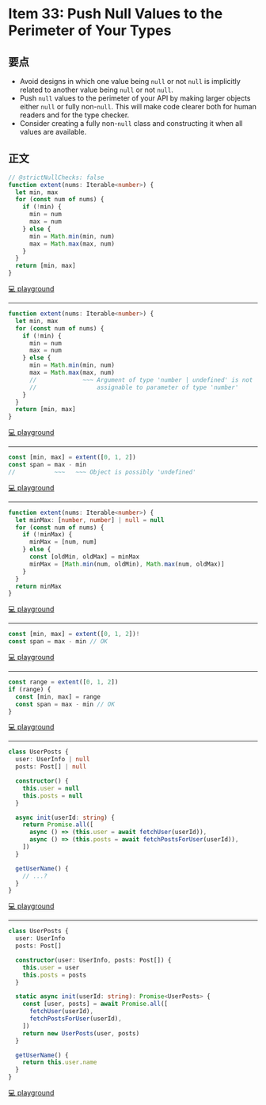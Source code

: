 # Item 33: Push Null Values to the Perimeter of Your Types

## 要点

- Avoid designs in which one value being `null` or not `null` is implicitly related to another value being `null` or not `null`.
- Push `null` values to the perimeter of your API by making larger objects either `null` or fully non-`null`. This will make code clearer both for human readers and for the type checker.
- Consider creating a fully non-`null` class and constructing it when all values are available.

## 正文

```ts
// @strictNullChecks: false
function extent(nums: Iterable<number>) {
  let min, max
  for (const num of nums) {
    if (!min) {
      min = num
      max = num
    } else {
      min = Math.min(min, num)
      max = Math.max(max, num)
    }
  }
  return [min, max]
}
```

[💻 playground](https://www.typescriptlang.org/play/?ts=5.4.5&strictNullChecks=false#code/PTAEAEGcBcCcEsDG0ByBXANhgwgCwKaIDWkAXKAGYCGGk+AUBWgHbLwD2zo+AHtPs2gAKZmgC2ZUAEl+sKgCMM+ADyix8-LAB8ASlABveqFBLooMfGYAac1R4BuI5XaxQQxJxig1odhW-ikHqGxsbw-kIAhBbMwU6h5pagALwBYo4JxmJ2KWkZoQC+3LT4BvGhMbkAslTQuAB0MUIxNmo6+QnZPNW1DV3Ndq3i7eUFTmPGsPjQaLBcANottjwAuo5jQA)

---

```ts
function extent(nums: Iterable<number>) {
  let min, max
  for (const num of nums) {
    if (!min) {
      min = num
      max = num
    } else {
      min = Math.min(min, num)
      max = Math.max(max, num)
      //             ~~~ Argument of type 'number | undefined' is not
      //                 assignable to parameter of type 'number'
    }
  }
  return [min, max]
}
```

[💻 playground](https://www.typescriptlang.org/play/?ts=5.4.5#code/GYVwdgxgLglg9mABAUwB5WWKAKMIC2AzgFyICSGATgIYBGANsgDx763KUB8AlIgN4AoRIkZRE+GGAA046qgDcQxMDiVE2CAkJjWiOMEStCvQcOEwD2AIQSwJpWfGTEAXkMFFj4fjmv3+TzMAXxR6QmR+BzNbPwBZaigACwA6W2xbGVZuQMcfVDiElLz0uUyCbKjhAHoqrzrhAD8mxABBSgBzAkwxfUQoAE8ABwiAclZ2NQAfRHAAE2RgSWRZkcQYQkM4KErEGvr94WpCQhh2sDpGPrhEQeoafGQqPQMB4cQxggmRqKClX+FKI8QJQkABtDKyVAAXUUvyAA)

---

```ts
const [min, max] = extent([0, 1, 2])
const span = max - min
//           ~~~   ~~~ Object is possibly 'undefined'
```

[💻 playground](https://www.typescriptlang.org/play/?ts=5.4.5#code/GYVwdgxgLglg9mABAUwB5WWKAKMIC2AzgFyICSGATgIYBGANsgDx763KUB8AlIgN4AoRIkZRE+GGAA046qgDcQxMDiVE2CAkJjWiOMEStCvQcOEwD2AIQSwJpWfGTEAXkMFFj4fjmv3+TzMAXxR6QmR+BzNbPwBZaigACwA6W2xbGVZuQMcfVDiElLz0uUyCbKjhAHoqrzrhAD8mxABBSgBzAkwxfUQoAE8ABwiAclZ2NQAfRHAAE2RgSWRZkcQYQkM4KErEGvr94WpCQhh2sDpGPrhEQeoafGQqPQMB4cQxggmRqKClX+FKI8QJQkABtDKyVAAXUUv00YG0iHBkhkeShfjQGCw2FBAAYZABGGQAJihFXhiMItyQbjyiAAtE4wIo9gdEE0GmYOYgAPK0ABWyGgaw2gzgxxgDH67zmCyWKwEQA)

---

```ts
function extent(nums: Iterable<number>) {
  let minMax: [number, number] | null = null
  for (const num of nums) {
    if (!minMax) {
      minMax = [num, num]
    } else {
      const [oldMin, oldMax] = minMax
      minMax = [Math.min(num, oldMin), Math.max(num, oldMax)]
    }
  }
  return minMax
}
```

[💻 playground](https://www.typescriptlang.org/play/?ts=5.4.5#code/GYVwdgxgLglg9mABAUwB5WWKAKMIC2AzgFyICSGATgIYBGANsgDx763KUB8AlIgN4AoRIkZRE+GGACy1VKQDardpQA0iJRwC6iAD7qQ9eogC8+wwG4hiYHEqJsEBITGtEcYPqK9Bw4TA-YAIQS0rLeVr7ikjKoJoiKBGqsmpaRAL4o9ITI-BG+jmDO8XD0ACZSkmol5bLapiExqZFRobGm8jJQABYAdCG4iW5lFWDcap29+LID+FXDYSl5aVbLwpTIUCCUSA2ylstAA)

---

```ts
const [min, max] = extent([0, 1, 2])!
const span = max - min // OK
```

[💻 playground](https://www.typescriptlang.org/play/?ts=5.4.5#code/GYVwdgxgLglg9mABAUwB5WWKAKMIC2AzgFyICSGATgIYBGANsgDx763KUB8AlIgN4AoRIkZRE+GGACy1VKQDardpQA0iJRwC6iAD7qQ9eogC8+wwG4hiYHEqJsEBITGtEcYPqK9Bw4TA-YAIQS0rLeVr7ikjKoJoiKBGqsmpaRAL4o9ITI-BG+jmDO8XD0ACZSkmol5bLapiExqZFRobGm8jJQABYAdCG4iW5lFWDcap29+LID+FXDYSl5aVbLwpTIUCCUSA2ylssFRfIhalOodSjomDjyAAxqAIxqAEya3IGWh2KEAA7USPVZIgALQtczCAD0EMQAHkANICIA)

---

```ts
const range = extent([0, 1, 2])
if (range) {
  const [min, max] = range
  const span = max - min // OK
}
```

[💻 playground](https://www.typescriptlang.org/play/?ts=5.4.5#code/GYVwdgxgLglg9mABAUwB5WWKAKMIC2AzgFyICSGATgIYBGANsgDx763KUB8AlIgN4AoRIkZRE+GGACy1VKQDardpQA0iJRwC6iAD7qQ9eogC8+wwG4hiYHEqJsEBITGtEcYPqK9Bw4TA-YAIQS0rLeVr7ikjKoJoiKBGqsmpaRAL4o9ITI-BG+jmDO8XD0ACZSkmol5bLapiExqZFRobGm8jJQABYAdCG4iW5lFWDcap29+LID+FXDYSl5aVbLwpTIUCCUSA2ylssFRTRgAOY5pmgYWNjyAAxqAIxqAEya3Jb+9sdn4cKHYvIQmopqg6ohvsgmv9EIQAA7UJD1WSIAC0LXMwgA9JjEAB5ADSAmWQA)

---

```ts
class UserPosts {
  user: UserInfo | null
  posts: Post[] | null

  constructor() {
    this.user = null
    this.posts = null
  }

  async init(userId: string) {
    return Promise.all([
      async () => (this.user = await fetchUser(userId)),
      async () => (this.posts = await fetchPostsForUser(userId)),
    ])
  }

  getUserName() {
    // ...?
  }
}
```

[💻 playground](https://www.typescriptlang.org/play/?ts=5.4.5#code/JYOwLgpgTgZghgYwgAgKoGdoEkQwPbIDeyIcAthAFzLphSgDmyAvgFCiSyIoAKetRZAAd+YarXogmbACYQEAGzhQUMAK4gEYYHhDIYEMAgAWGaAAo1mKFhni6jAJTUeUPGWCYAPGZu48AHwA3KxyisqqGlo6egZGxny06ABieFC+lta29pIMzsiu7p4QXolgANoAusGs4ejoaNZlDYSsyMhW0NS+OPjIAD4kagoKIe0iSS6iVQNDIyFtyAi6EmpaaeaORIvtYMaeAHSdUMgAvHOjO8h7hxNgDecgw5ftbItw6ACemsigwGCZbB2GgOKRbVrtdoqMBqKB6QoeTAHOAjczlK7tD7fBDITZnALXfboI7WM7IOAAdzg-30hhMGWOtkcABoMeSvj88acCTdiXcHuSqTS4iZmql0tZATYZI4rpVHGMWKxFgxDL4AHLkCB4iGQgD0euQB2NAH5Fmw2EA)

---

```ts
class UserPosts {
  user: UserInfo
  posts: Post[]

  constructor(user: UserInfo, posts: Post[]) {
    this.user = user
    this.posts = posts
  }

  static async init(userId: string): Promise<UserPosts> {
    const [user, posts] = await Promise.all([
      fetchUser(userId),
      fetchPostsForUser(userId),
    ])
    return new UserPosts(user, posts)
  }

  getUserName() {
    return this.user.name
  }
}
```

[💻 playground](https://www.typescriptlang.org/play/?ts=5.4.5#code/JYOwLgpgTgZghgYwgAgKoGdoEkQwPbIDeyIcAthAFzLphSgDmyAvgFCiSyIoAKetRZAAd+YarXogmbACYQEAGzhQUMAK4gEYYHhDIYEMAgAWGaAAo1mKFhni6jAJTUeUPGWCYAPGZu48AHwA3KxyisqqGlo6egZGxny06ABieFC+lta29pIMzsiu7p4QXolgANoAusGs4ejoaNZlDYSsyMhW0NS+OPgh7SJJLqJVIW3ICLoSalppmV2N2P4ANMKi6MO0VY5E4+1gxp4AdJ1QyAC8Hdb97cgHx4NgDZeP6Dds47Rw2gjIcOgAT00yFAwDA8xsdhoDik+UKHm8vmaAV2twmUzAyHKp1Wr0qFz+AHc4GCCm4ERAjnAFApzOU9rc4iYMqdbI5lgz2kyEutUulrBC2QzKo4bu0VGA1FA9CAIITFlBmhDcetReMPu0GIZfAA5cgQcw7VpoiVSvT3dAnaxHUgUd6sNhAA)
